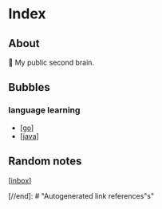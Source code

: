 # Index

## About

🧠 My public second brain.

## Bubbles

### language learning

- [[go]]
- [[java]]

## Random notes

[[inbox]]

[//begin]: # "Autogenerated link references for markdown compatibility"
[go]: go "Go"
[java]: java "Java"
[inbox]: inbox "Inbox"
[//end]: # "Autogenerated link references"s"
